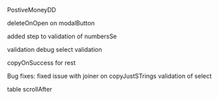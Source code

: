 PostiveMoneyDD

deleteOnOpen on modalButton

added step to validation of numbersSe


validation debug
select validation

copyOnSuccess for rest

Bug fixes:
fixed issue with joiner on copyJustSTrings
validation of select

table scrollAfter
